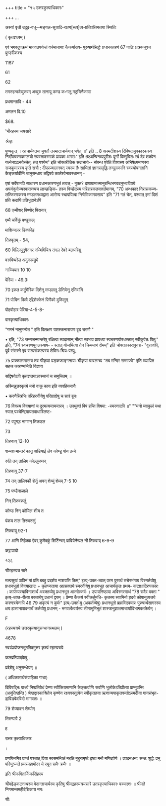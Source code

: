 +++
title = "१५ उत्तरकुत्याधिकारः"

+++
…




अस्यां वृत्तौ उदूढ-वधू--मङ्गल-सूत्रादि-रक्षण[रूप]त्व-प्रतिपत्तिमत्तया स्थितिः 

( कृतज्ञत्वम् ) 

एवं भगवदुपक्रमं भागवतपर्यन्तं वर्धमानायाः कैकर्याख्य- पुरुषार्थसिद्धेः प्रधानकारणं 67 पाठिः क्षत्रबन्धुश्च पुण्डरीकश्च 

1167 

61 

62 

तमरुहन्ददेव्वुरुवम् अव्वुरु तानायू कण्ड क॰गलू मट्रत्रिनैकाणा 

प्रथमान्तादि - 44 

अमलन दि.10 

$68. 

'भीरहस्य जयसारे 

શ્રેણ 

पुण्यकृत् । आचार्यंवतया मुक्तौ तस्मादाचार्यबान् भवेत् ॥” इति .. 8 अस्मदीशस्य दिविषदामुपकारकस्य निर्दोषचरणकमलयो रघस्तादस्माकं प्रापका अमराः" इति 68वन्विनव्यपुरीशः पूर्णो विष्णुचितः स्वं देव शक्येन यत्नेनाऽऽनयेच्चेत्, तत् पश्येम" इति चोक्तरीतिक सदाचार्य-- संबन्ध एवेति विश्वस्य अभिषेक्ष्यमाणस्य राजकुमारस्य कृते रात्रौ : दीपप्रज्वालनवत् स्वस्य तैः साधितां ज्ञानसमृद्धि तन्मूलकानि स्वस्योपनतानि कैङ्कर्यादीनि चानुसन्धाय तद्विषये कार्तश्येनावस्थानम् - 

एषां सर्वेषामपि साधारण प्रधानकारणभूतं तावत् - मुक्त? दशायामात्मानुबन्धिभगवदनुभवविषये अपर्यनुयोज्यस्वातन्त्र्यच लाच्छङ्कि- तस्य विच्छेदस्य परिहारकतयावर्तमानम्, "70 अन्धकार निरासकज्व- लत्किरणकस्य मण्डलमध्यद्वारा आरोप्य स्थापयित्वा निश्रेणिकामवसाय" इति "71 गतं चेत्, पश्चात् इमां दिशं प्रति कदापि प्रतिभूदानेऽपि 

68 एम्मीशर् विष्णोर् पिरानार् 

एम्मै चर्विकुं वण्डुकल् 

माशिन्मलर डिक्कीड़ 

तिरुवृतम् - 54, 

60 विल्लिपुदुवैनगर नम्बिविचित्र तंगल देवरे बलपरिशु 

वरुविप्परेल अदुकाण्डुमे 

नाच्चियार 10 10 

पेरिया - 49.3: 

70 इरुल कर्टुमेरिक दिशेनू मण्डलतू डेत्तिवेत्तु एणिवांगि 

71 पोयिन किन्नै एद्दिशेक्केनं पिणैको दुकिलुम् 

पोहवोहार पेरिया-4-5-8- 

वारकृत्याधिकारः 

"गमनं नानुमन्येत " इति विलक्षण यशस्कनारायण दृढ चरणौ " 

• इति, "73 जन्मजन्मान्तरेषु रक्षित्वा स्वदासान् नीत्वा स्वभाव प्रापथ्या स्वचरणयोरधस्तात् स्वीकुर्वतः पितुः" इति, "74 स्वचरणयुगलस्याष- - स्तात् योजयित्वा तेन क्रियमाणं क्षेमम्" इति चोक्तप्रकारापुनरा- "वृत्तावपि, पूर्व संसरणे इव सत्यसंकल्पस्य शेषिणः श्रियः पत्युः, 

75 प्राक्कालमारभ्य तव श्रीकृपां पङ्कजाङ्गनायाः श्रीकृपां चावलम्ब्य "तब मन्दिर सम्माज्ये" इति ख्यापित सहज कारुण्यमिति विज्ञाय 

सद्विषयेऽपि कृतज्ञतयाऽवस्थानं च समुचितम् ॥ 

अस्मिन्नुत्तरकृत्ये मनो वाकू काय इति व्यवहियमाणैः 

• करणैस्त्रिभिः परिहरणीयेषु परिग्राह्येषु च सारं ब्रूमः 

76 विषस्य विषयाणां च दूरमत्यन्तमन्तरम् । उपभुक्तं विषं हन्ति विषया: -स्मरणादपि ॥" ""मनो व्याकुलं यथा स्यात् पञ्चेन्द्रियायतवाधाश्लिष्ट- 

72 वपुगड़ नाग्णन् तिकडल 

73 

तिरुवाय् 12-10 

शन्मशन्मान्तरं कातु अडियाई लेव कोण्डु पोय तन्मे 

रुति तन् तालिग कोल्लुमप्पन् 

तिरुवायू 37-7 

74 तन् तालिक्की शेर्तु अवन् शेय्युं शेमम् 7-5 10 

75 पण्डैनाळाले 

निन् तिरुवरुलुं 

कोण्ड निन् कोयिल शीय त 

पंकय ताल तिरुवरुलुं 

तिरुवायू 92-1 

77 आणि तिहेक्क ऐवर् कुमैक्कुं शिर्टिन्त्रम् पावियेनैप्पल नी तिरुवाय् 6-9-9 

कट्टप्पायो 

१२६ 

श्रीरहस्यत्र सारे 

मल्पसुखं पापिनं मां प्रति बबहु प्रदर्शय नाशयसि किम्" इत्य्-उक्त-त्वात् परम पुरुार्थ रुचेरभंगाय विस्मर्तव्येषु प्रधानभूतो विषयाखादः + कृतघ्नताया अप्रसक्तये स्मरणीयेषु प्रधानभूत आचार्यकृतः प्रथम- कटाक्षादिरुपकारः । कार्पण्यस्याविनाशार्थं अवक्तव्येषु प्रधानभूत आत्मोत्कर्षः । उपायनिष्ठाया अविस्मरणार्थ "78 सदैव वक्ता " इत्य्-उक्त-रीत्या वक्तव्येषु प्रधानं द्वयम् । प्रेम्णा कैकयं स्वीकर्तुमधि- कृतस्य स्वामिनो हृदये कोपानुत्पत्तये करणत्रयेणापि 46 79 अकृत्यं न कुर्मः" इत्य्-उक्त-ेषु (अकर्तव्येषु) प्रधानभूतो ब्रह्मविदपचारः पुरुषार्थसागरस्य क्षय ह्रासानापादनार्थं कर्तव्येषु प्रधानम् - भगवत्कैवर्यस्य सीमाभूमिभूतं शास्त्रानुज्ञातमाचार्यादिभागवतकैर्यम् । 

F 

(रहस्यत्रये उत्तरकृत्यानुसन्धानस्थलम् ) 

4678 

स्वयंप्रयोजनभूतमिदमुत्तर कृत्यं रहस्यत्रये 

फलप्रतिपादकेषु.. 

प्रदेशेषु अनुसन्धेयम् ॥ 

( अधिकारार्थसंग्राहिका गाथा) 

दिविषद्भिः पार्थ्य निष्प्रतिषेधं प्रेम्णा स्वीक्रियमाणानि कैङ्कर्याणि सर्वाणि भूलोकेऽतिप्रीत्या प्राप्नुवन्ति (अनुतिष्ठन्ति ) श्रेष्ठद्वारकाश्रितेन कृष्णेन रक्ष्यवस्तुत्वेन स्वीकृततया ऋणान्यपाकृतवन्तोऽस्मदीया गानसंभृत- द्राविडबेदविदो भागवताः ॥ 

79 शेय्यादन शेय्योम् 

तिरुप्पावै 2 

ह 

उत्तर कृत्याधिकारः 

। 

प्रणयिनमिव प्राप्तं पश्चात् प्रिया स्वसमन्वितं महति मुहुरामृष्टे दृष्टा मनौ मणिदर्पणे । प्रपदनधनाः सन्तः शुद्धैः प्रभु परिभुञ्जतें प्रमरमहामोदर मे रमून समैः क्रमैः ॥ 

इति श्रीकवितार्किकसिंहस्य 

श्रीमद्वेङ्कटनाथस्य वेदान्ताचार्यस्य कृतिषु श्रीमद्रहस्यत्रयसारे उतरकृत्याधिकारः पञ्चदशः ॥ श्रीमते निगमान्तमहीदेशिकाय नमः 

श्रीः 
